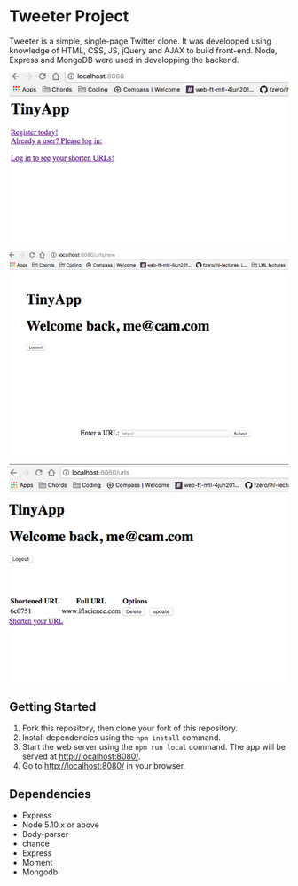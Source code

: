 # Tweeter Project

Tweeter is a simple, single-page Twitter clone. It was developped using knowledge of HTML, CSS, JS, jQuery and AJAX to build front-end. Node, Express and MongoDB were used in developping the backend.


!['Screenshot of Home Page'](https://github.com/camueljackson/LHL-tinyApp/blob/master/HomePage.png)

!['Page where new URL entered'](https://github.com/camueljackson/LHL-tinyApp/blob/master/URLS_new.png)

!['URLs Database'](https://github.com/camueljackson/LHL-tinyApp/blob/master/urlsDB.png)

## Getting Started

1. Fork this repository, then clone your fork of this repository.
2. Install dependencies using the `npm install` command.
3. Start the web server using the `npm run local` command. The app will be served at <http://localhost:8080/>.
4. Go to <http://localhost:8080/> in your browser.

## Dependencies

- Express
- Node 5.10.x or above
- Body-parser
- chance
- Express
- Moment
- Mongodb
